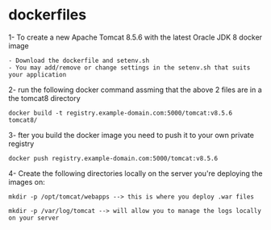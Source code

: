 # dockerfiles

1- To create a new Apache Tomcat 8.5.6 with the latest Oracle JDK 8 docker image
	
	- Download the dockerfile and setenv.sh
	- You may add/remove or change settings in the setenv.sh that suits your application

2- run the following docker command assming that the above 2 files are in a the tomcat8 directory

	docker build -t registry.example-domain.com:5000/tomcat:v8.5.6 tomcat8/

3- fter you build the docker image you need to push it to your own private registry

	docker push registry.example-domain.com:5000/tomcat:v8.5.6

4- Create the following directories locally on the server you're deploying the images on:

	mkdir -p /opt/tomcat/webapps --> this is where you deploy .war files 

	mkdir -p /var/log/tomcat --> will allow you to manage the logs locally on your server
